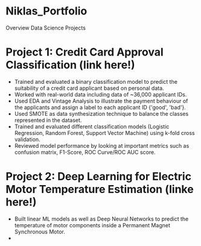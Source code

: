 # Niklas_Portfolio
Overview Data Science Projects

# Project 1: Credit Card Approval Classification (link here!)
* Trained and evaluated a binary classification model to predict the suitability of a credit card applicant based on personal data.
* Worked with real-world data including data of ~36,000 applicant IDs.
* Used EDA and Vintage Analysis to illustrate the payment behaviour of the applicants and assign a label to each applicant ID {'good', 'bad'}.
* Used SMOTE as data synthesization technique to balance the classes represented in the dataset.
* Trained and evaluated different classification models (Logistic Regression, Random Forest, Support Vector Machine) using k-fold cross validation.
* Reviewed model performance by looking at important metrics such as confusion matrix, F1-Score, ROC Curve/ROC AUC score.

[](/images/cc_plots.png)


# Project 2: Deep Learning for Electric Motor Temperature Estimation (linke here!)
* Built linear ML models as well as Deep Neural Networks to predict the temperature of motor components inside a Permanent Magnet Synchronous Motor.
* 


